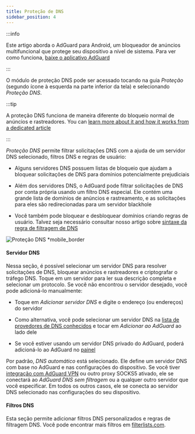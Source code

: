 ```yaml
---
title: Proteção de DNS
sidebar_position: 4
---
```


:::info

Este artigo aborda o AdGuard para Android, um bloqueador de anúncios multifuncional que protege seu dispositivo a nível de sistema. Para ver como funciona, [baixe o aplicativo AdGuard](https://agrd.io/download-kb-adblock)

:::

O módulo de proteção DNS pode ser acessado tocando na guia _Proteção_ (segundo ícone à esquerda na parte inferior da tela) e selecionando _Proteção DNS_.

:::tip

A proteção DNS funciona de maneira diferente do bloqueio normal de anúncios e rastreadores. You can [learn more about it and how it works from a dedicated article](https://adguard-dns.io/kb/general/dns-filtering/#how-does-dns-filtering-work)

:::

_Proteção DNS_ permite filtrar solicitações DNS com a ajuda de um servidor DNS selecionado, filtros DNS e regras de usuário:

- Alguns servidores DNS possuem listas de bloqueio que ajudam a bloquear solicitações de DNS para domínios potencialmente prejudiciais

- Além dos servidores DNS, o AdGuard pode filtrar solicitações de DNS por conta própria usando um filtro DNS especial. Ele contém uma grande lista de domínios de anúncios e rastreamento, e as solicitações para eles são redirecionadas para um servidor blackhole

- Você também pode bloquear e desbloquear domínios criando regras de usuário. Talvez seja necessário consultar nosso artigo sobre [sintaxe da regra de filtragem de DNS](https://adguard-dns.io/kb/general/dns-filtering-syntax/)

![Proteção DNS \*mobile\_border](https://cdn.adtidy.org/blog/new/u8qtxdns_protection.png)

#### Servidor DNS

Nessa seção, é possível selecionar um servidor DNS para resolver solicitações de DNS, bloquear anúncios e rastreadores e criptografar o tráfego DNS. Toque em um servidor para ler sua descrição completa e selecionar um protocolo. Se você não encontrou o servidor desejado, você pode adicioná-lo manualmente:

- Toque em _Adicionar servidor DNS_ e digite o endereço (ou endereços) do servidor

- Como alternativa, você pode selecionar um servidor DNS na [lista de provedores de DNS conhecidos](https://adguard-dns.io/kb/general/dns-providers/) e tocar em _Adicionar ao AdGuard_ ao lado dele

- Se você estiver usando um servidor DNS privado do AdGuard, poderá adicioná-lo ao AdGuard no [painel](https://adguard-dns.io/dashboard/)

Por padrão, _DNS automático_ está selecionado. Ele define um servidor DNS com base no AdGuard e nas configurações do dispositivo. Se você tiver [integração com AdGuard VPN](/adguard-for-android/features/integration-with-vpn) ou outro proxy SOCKS5 ativado, ele se conectará ao _AdGuard DNS sem filtragem_ ou a qualquer outro servidor que você especificar. Em todos os outros casos, ele se conecta ao servidor DNS selecionado nas configurações do seu dispositivo.

#### Filtros DNS

Esta seção permite adicionar filtros DNS personalizados e regras de filtragem DNS. Você pode encontrar mais filtros em [filterlists.com](https://filterlists.com/).
